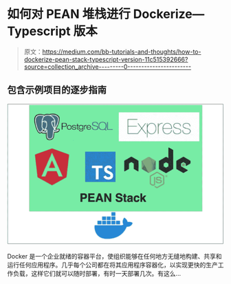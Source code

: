 # 如何对 PEAN 堆栈进行 Dockerize—Typescript 版本

> 原文：<https://medium.com/bb-tutorials-and-thoughts/how-to-dockerize-pean-stack-typescript-version-11c515392666?source=collection_archive---------0----------------------->

## 包含示例项目的逐步指南

![](img/91289d2748ee7d1612a2b50016160f13.png)

Docker 是一个企业就绪的容器平台，使组织能够在任何地方无缝地构建、共享和运行任何应用程序。几乎每个公司都在将其应用程序容器化，以实现更快的生产工作负载，这样它们就可以随时部署，有时一天部署几次。有这么…
